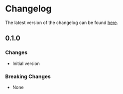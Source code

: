 # Changelog

The latest version of the changelog can be found [here](https://github.com/Azure/bicep-registry-modules/blob/main/avm/res/kubernetes-runtime/load-balancer/CHANGELOG.md).

## 0.1.0

### Changes

- Initial version

### Breaking Changes

- None
